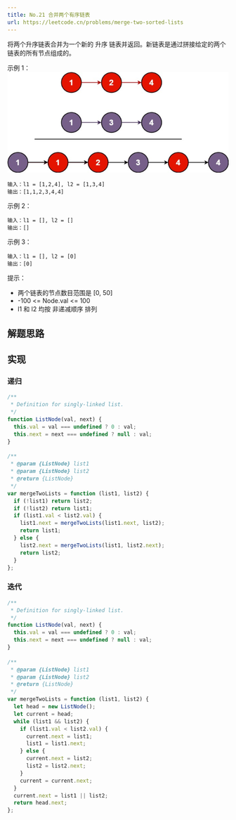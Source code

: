 ```yaml
---
title: No.21 合并两个有序链表
url: https://leetcode.cn/problems/merge-two-sorted-lists
---
```


将两个升序链表合并为一个新的 升序 链表并返回。新链表是通过拼接给定的两个链表的所有节点组成的。

示例 1：
![merge_ex1](https://raw.githubusercontent.com/wcywxq/image-store/master/ssg/code_leetcode_No.21_merge_ex1.png)

```text
输入：l1 = [1,2,4], l2 = [1,3,4]
输出：[1,1,2,3,4,4]
```

示例 2：

```text
输入：l1 = [], l2 = []
输出：[]
```

示例 3：

```text
输入：l1 = [], l2 = [0]
输出：[0]
```

提示：

- 两个链表的节点数目范围是 \[0, 50\]
- -100 <= Node.val <= 100
- l1 和 l2 均按 非递减顺序 排列

## 解题思路

## 实现

### 递归

```js
/**
 * Definition for singly-linked list.
 */
function ListNode(val, next) {
  this.val = val === undefined ? 0 : val;
  this.next = next === undefined ? null : val;
}

/**
 * @param {ListNode} list1
 * @param {ListNode} list2
 * @return {ListNode}
 */
var mergeTwoLists = function (list1, list2) {
  if (!list1) return list2;
  if (!list2) return list1;
  if (list1.val < list2.val) {
    list1.next = mergeTwoLists(list1.next, list2);
    return list1;
  } else {
    list2.next = mergeTwoLists(list1, list2.next);
    return list2;
  }
};
```

### 迭代

```js
/**
 * Definition for singly-linked list.
 */
function ListNode(val, next) {
  this.val = val === undefined ? 0 : val;
  this.next = next === undefined ? null : val;
}

/**
 * @param {ListNode} list1
 * @param {ListNode} list2
 * @return {ListNode}
 */
var mergeTwoLists = function (list1, list2) {
  let head = new ListNode();
  let current = head;
  while (list1 && list2) {
    if (list1.val < list2.val) {
      current.next = list1;
      list1 = list1.next;
    } else {
      current.next = list2;
      list2 = list2.next;
    }
    current = current.next;
  }
  current.next = list1 || list2;
  return head.next;
};
```
